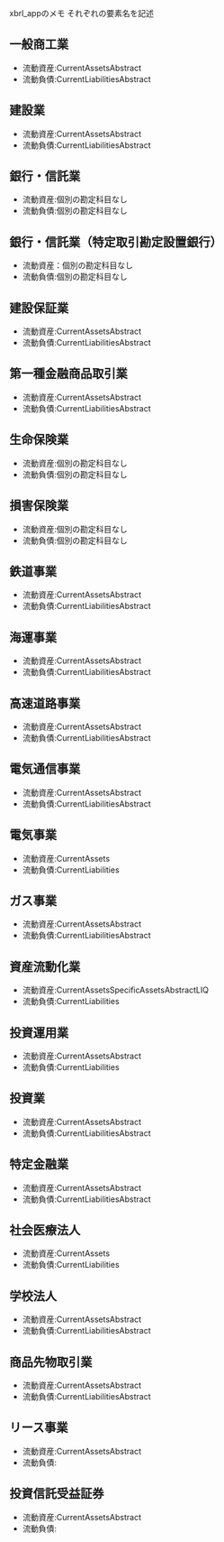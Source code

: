 xbrl_appのメモ
それぞれの要素名を記述
## 一般商工業
* 流動資産:CurrentAssetsAbstract
* 流動負債:CurrentLiabilitiesAbstract


## 建設業
* 流動資産:CurrentAssetsAbstract
* 流動負債:CurrentLiabilitiesAbstract

## 銀行・信託業
* 流動資産:個別の勘定科目なし
* 流動負債:個別の勘定科目なし

## 銀行・信託業（特定取引勘定設置銀行）
* 流動資産：個別の勘定科目なし
* 流動負債:個別の勘定科目なし

## 建設保証業
* 流動資産:CurrentAssetsAbstract
* 流動負債:CurrentLiabilitiesAbstract

## 第一種金融商品取引業
* 流動資産:CurrentAssetsAbstract
* 流動負債:CurrentLiabilitiesAbstract

## 生命保険業
* 流動資産:個別の勘定科目なし
* 流動負債:個別の勘定科目なし

## 損害保険業
* 流動資産:個別の勘定科目なし
* 流動負債:個別の勘定科目なし

## 鉄道事業
* 流動資産:CurrentAssetsAbstract
* 流動負債:CurrentLiabilitiesAbstract

## 海運事業
* 流動資産:CurrentAssetsAbstract
* 流動負債:CurrentLiabilitiesAbstract

## 高速道路事業
* 流動資産:CurrentAssetsAbstract
* 流動負債:CurrentLiabilitiesAbstract

## 電気通信事業
* 流動資産:CurrentAssetsAbstract
* 流動負債:CurrentLiabilitiesAbstract

## 電気事業
* 流動資産:CurrentAssets
* 流動負債:CurrentLiabilities

## ガス事業
* 流動資産:CurrentAssetsAbstract
* 流動負債:CurrentLiabilitiesAbstract

## 資産流動化業
* 流動資産:CurrentAssetsSpecificAssetsAbstractLIQ
* 流動負債:CurrentLiabilities

## 投資運用業
* 流動資産:CurrentAssetsAbstract
* 流動負債:CurrentLiabilities

## 投資業
* 流動資産:CurrentAssetsAbstract
* 流動負債:CurrentLiabilitiesAbstract

## 特定金融業
* 流動資産:CurrentAssetsAbstract
* 流動負債:CurrentLiabilitiesAbstract

## 社会医療法人
* 流動資産:CurrentAssets
* 流動負債:CurrentLiabilities

## 学校法人
* 流動資産:CurrentAssetsAbstract
* 流動負債:CurrentLiabilitiesAbstract

## 商品先物取引業
* 流動資産:CurrentAssetsAbstract
* 流動負債:CurrentLiabilitiesAbstract

## リース事業
* 流動資産:CurrentAssetsAbstract
* 流動負債:

## 投資信託受益証券
* 流動資産:CurrentAssetsAbstract
* 流動負債:
